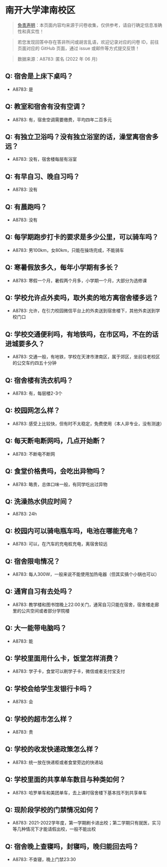 # 南开大学津南校区

> [免责声明](https://colleges.chat/#_3)：本页面内容均来源于问卷收集，仅供参考，请自行确定信息准确性和真实性！

> 若您发现回答中存在答非所问或胡言乱语，欢迎记录对应的问卷 ID，前往页面对应的 GitHub 页面，通过 issue 或邮件等方式提交反馈！

> 数据来源：A8783: 匿名 (2022 年 06 月)

## Q: 宿舍是上床下桌吗？

- A8783: 是

## Q: 教室和宿舍有没有空调？

- A8783: 有，宿舍空调需要缴费，平均四年二百多元

## Q: 有独立卫浴吗？没有独立浴室的话，澡堂离宿舍多远？

- A8783: 没有，宿舍楼每层有浴室

## Q: 有早自习、晚自习吗？

- A8783: 没有

## Q: 有晨跑吗？

- A8783: 没有

## Q: 每学期跑步打卡的要求是多少公里，可以骑车吗？

- A8783: 男100km，女80km，只能在操场完成，不能骑车

## Q: 寒暑假放多久，每年小学期有多长？

- A8783: 寒假一个月，暑假两个月多，小学期一个月，大部分为选修课

## Q: 学校允许点外卖吗，取外卖的地方离宿舍楼多远？

- A8783: 允许，在引力校园微信平台上的外卖送到宿舍楼下，其他外卖送到学校门口

## Q: 学校交通便利吗，有地铁吗，在市区吗，不在的话进城要多久？

- A8783: 交通一般，有地铁，学校在天津市津南区，属于郊区，坐前往老校区的公交车约四五十分钟

## Q: 宿舍楼有洗衣机吗？

- A8783: 有，每层楼2-3个

## Q: 校园网怎么样？

- A8783: 感受上比较快，但有时不太稳定，免费使用（本人非专业，没有测速）

## Q: 每天断电断网吗，几点开始断？

- A8783: 不断电不断网

## Q: 食堂价格贵吗，会吃出异物吗？

- A8783: 略贵，总体口味一般，有同学吃出过异物

## Q: 洗澡热水供应时间？

- A8783: 24h

## Q: 校园内可以骑电瓶车吗，电池在哪能充电？

- A8783: 可以，在汽车的充电桩充电，离宿舍较远

## Q: 宿舍限电情况？

- A8783: 每人300W，一般来说不能使用加热电器（但其实搞个小锅也可以）

## Q: 通宵自习有去处吗？

- A8783: 教学楼和图书馆晚上22:00关门，通宵自习只能在宿舍，宿舍楼走廊里的公共空间或者部分学院楼

## Q: 大一能带电脑吗？

- A8783: 能

## Q: 学校里面用什么卡，饭堂怎样消费？

- A8783: 学子卡，食堂可以刷学子卡，微信或者支付宝支付

## Q: 学校会给学生发银行卡吗？

- A8783: 会

## Q: 学校的超市怎么样？

- A8783: 贵

## Q: 学校的收发快递政策怎么样？

- A8783: 统一放在快递柜或者食堂旁边的快递站

## Q: 学校里面的共享单车数目与种类如何？

- A8783: 哈罗单车和美团单车，去上课时宿舍楼下基本找不到共享单车

## Q: 现阶段学校的门禁情况如何？

- A8783: 2021-2022学年度，第一学期刷卡进出校；第二学期只有就医，实习等几种情况下才能请假出校，一般不能出校

## Q: 宿舍晚上查寝吗，封寝吗，晚归能回去吗？

- A8783: 不查寝，晚上门禁23:30

